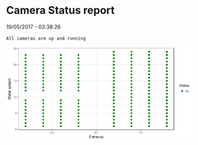 Camera Status report
================
19/05/2017 - 03:38:26

    All cameras are up and running

![](camreport_files/figure-markdown_github/unnamed-chunk-2-1.png)
